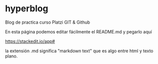 # hyperblog
Blog de practica curso Platzi GIT &amp; Github

En esta página podemos editar fácilmente el README.md y pegarlo aquí

https://stackedit.io/app#

la extensión .md significa "markdown text" que es algo entre html y texto plano.
